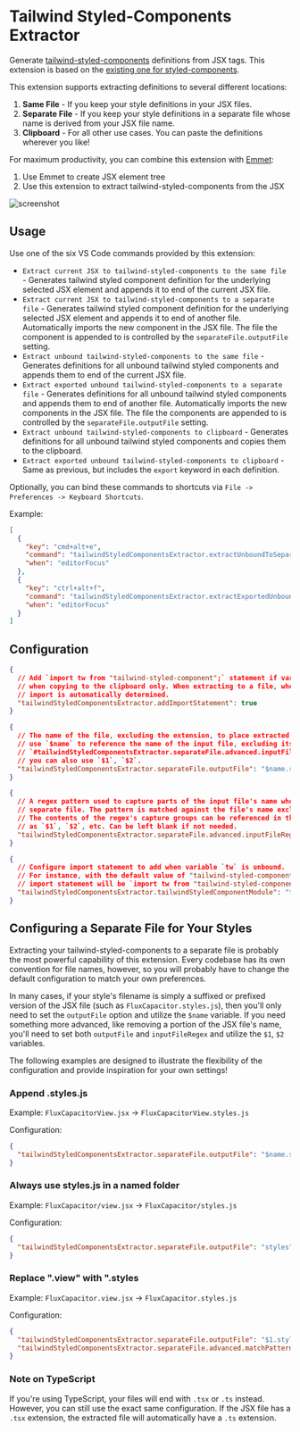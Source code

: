 # Tailwind Styled-Components Extractor

Generate [tailwind-styled-components](https://www.npmjs.com/package/tailwind-styled-components) definitions from JSX tags.
This extension is based on the [existing one for styled-components](https://marketplace.visualstudio.com/items?itemName=FallenMax.styled-components-extractor).

This extension supports extracting definitions to several different locations:

1. **Same File** - If you keep your style definitions in your JSX files.
2. **Separate File** - If you keep your style definitions in a separate file whose name is derived from your JSX file name.
3. **Clipboard** - For all other use cases. You can paste the definitions wherever you like!

For maximum productivity, you can combine this extension with [Emmet](https://emmet.io/):

1. Use Emmet to create JSX element tree
2. Use this extension to extract tailwind-styled-components from the JSX

![screenshot](images/screenshot.gif)

## Usage

Use one of the six VS Code commands provided by this extension:

- `Extract current JSX to tailwind-styled-components to the same file` - Generates tailwind styled component definition for the underlying selected JSX element and appends it to end of the current JSX file.
- `Extract current JSX to tailwind-styled-components to a separate file` - Generates tailwind styled component definition for the underlying selected JSX element and appends it to end of another file. Automatically imports the new component in the JSX file. The file the component is appended to is controlled by the `separateFile.outputFile` setting.
- `Extract unbound tailwind-styled-components to the same file` - Generates definitions for all unbound tailwind styled components and appends them to end of the current JSX file.
- `Extract exported unbound tailwind-styled-components to a separate file` - Generates definitions for all unbound tailwind styled components and appends them to end of another file. Automatically imports the new components in the JSX file. The file the components are appended to is controlled by the `separateFile.outputFile` setting.
- `Extract unbound tailwind-styled-components to clipboard` - Generates definitions for all unbound tailwind styled components and copies them to the clipboard.
- `Extract exported unbound tailwind-styled-components to clipboard` - Same as previous, but includes the `export` keyword in each definition.

Optionally, you can bind these commands to shortcuts via `File -> Preferences -> Keyboard Shortcuts`.

Example:

```json
[
  {
    "key": "cmd+alt+e",
    "command": "tailwindStyledComponentsExtractor.extractUnboundToSeparateFile",
    "when": "editorFocus"
  },
  {
    "key": "ctrl+alt+f",
    "command": "tailwindStyledComponentsExtractor.extractExportedUnboundToClipboard",
    "when": "editorFocus"
  }
]
```

## Configuration

```json
{
  // Add `import tw from "tailwind-styled-component";` statement if variable `tw` is unbound
  // when copying to the clipboard only. When extracting to a file, whether to add this
  // import is automatically determined.
  "tailwindStyledComponentsExtractor.addImportStatement": true
}
```

```json
{
  // The name of the file, excluding the extension, to place extracted components. You can
  // use `$name` to reference the name of the input file, excluding its extension. If
  // `#tailwindStyledComponentsExtractor.separateFile.advanced.inputFileRegex#` is provided,
  // you can also use `$1`, `$2`.
  "tailwindStyledComponentsExtractor.separateFile.outputFile": "$name.styles"
}
```

```json
{
  // A regex pattern used to capture parts of the input file's name when extracting to a
  // separate file. The pattern is matched against the file's name excluding the extension.
  // The contents of the regex's capture groups can be referenced in the output file name
  // as `$1`, `$2`, etc. Can be left blank if not needed.
  "tailwindStyledComponentsExtractor.separateFile.advanced.inputFileRegex": ""
}
```

```json
{
  // Configure import statement to add when variable `tw` is unbound.
  // For instance, with the default value of "tailwind-styled-component",
  // import statement will be `import tw from "tailwind-styled-components"`.
  "tailwindStyledComponentsExtractor.tailwindStyledComponentModule": "tailwind-styled-component"
}
```

## Configuring a Separate File for Your Styles

Extracting your tailwind-styled-components to a separate file is probably the most powerful capability of this extension. Every codebase has its own convention for file names, however, so you will probably have to change the default configuration to match your own preferences.

In many cases, if your style's filename is simply a suffixed or prefixed version of the JSX file (such as `FluxCapacitor.styles.js`), then you'll only need to set the `outputFile` option and utilize the `$name` variable. If you need something more advanced, like removing a portion of the JSX file's name, you'll need to set both `outputFile` and `inputFileRegex` and utilize the `$1`, `$2` variables.

The following examples are designed to illustrate the flexibility of the configuration and provide inspiration for your own settings!

### Append .styles.js

Example: `FluxCapacitorView.jsx` -> `FluxCapacitorView.styles.js`

Configuration:

```json
{
  "tailwindStyledComponentsExtractor.separateFile.outputFile": "$name.styles"
}
```

### Always use styles.js in a named folder

Example: `FluxCapacitor/view.jsx` -> `FluxCapacitor/styles.js`

Configuration:

```json
{
  "tailwindStyledComponentsExtractor.separateFile.outputFile": "styles"
}
```

### Replace ".view" with ".styles

Example: `FluxCapacitor.view.jsx` -> `FluxCapacitor.styles.js`

Configuration:

```json
{
  "tailwindStyledComponentsExtractor.separateFile.outputFile": "$1.styles",
  "tailwindStyledComponentsExtractor.separateFile.advanced.matchPattern": "^(.+)\\.view$"
}
```

### Note on TypeScript

If you're using TypeScript, your files will end with `.tsx` or `.ts` instead. However, you can still use the exact same configuration. If the JSX file has a `.tsx` extension, the extracted file will automatically have a `.ts` extension.
